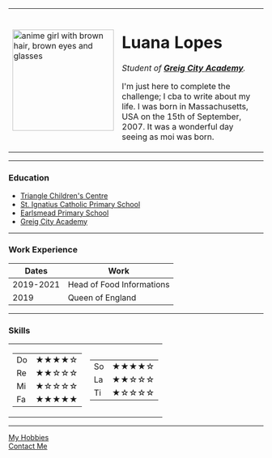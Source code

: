 <!DOCTYPE html>
<html lang="en" dir="ltr">

<head>
  <meta charset="utf-8">
  <title>♡ Luana's Personal Site</title>
</head>

<body>
  <table cellspacing="20">
    <tr>
      <td><img src="file:///C:/Users/luluc/Downloads/flower.png" width="200" height="200" alt" alt="anime girl with brown hair, brown eyes and glasses"></td>
      <td><h1>Luana Lopes</h1>
      <p><em>Student of <strong><a href="http://www.greigcityacademy.co.uk/">Greig City Academy</a></strong>.</em></p>
      <p>I'm just here to complete the challenge; I cba to write about my life. I was born in Massachusetts, USA on the 15th of September, 2007. It was a wonderful day seeing as moi was born.</p></td>
    </tr>
  </table>
  <hr>
  <h3>Education</h3>
  <ul>
    <li><a href="https://www.haringey.gov.uk/children-and-families/childcare-and-early-years/childrens-centres/triangle-children-young-people-and-community-centre">Triangle Children's Centre</a></li>
    <li><a href="https://stignatiuscatholicprimary.co.uk/">St. Ignatius Catholic Primary School</a></li>
    <li><a href="https://www.earlsmead.haringey.sch.uk/">Earlsmead Primary School</a></li>
    <li><a href="http://www.greigcityacademy.co.uk/">Greig City Academy</a></li>
  </ul>
  <hr>
  <h3>Work Experience</h3>
  <table cellspacing="10">
    <thead>
      <tr>
        <th>Dates</th>
        <th>Work</th>
      </tr>
    </thead>
    <tbody>
      <tr>
        <td>2019-2021</td>
        <td>Head of Food Informations</td>
      </tr>
      <tr>
        <td>2019</td>
        <td>Queen of England</td>
      </tr>
    </tbody>
  </table>
  <hr>
  <h3>Skills</h3>
  <table cellspacing="10">
    <tr>
      <td>
        <table>
          <tr>
            <td>Do</td>
            <td>★★★★☆</td>
          </tr>
          <tr>
            <td>Re</td>
            <td>★★☆☆☆</td>
          </tr>
          <tr>
            <td>Mi</td>
            <td>★☆☆☆☆</td>
          </tr>
          <tr>
            <td>Fa</td>
            <td>★★★★★</td>
          </tr>
        </table>
      </td>
      <td>
        <table>
          <tr>
            <td>So</td>
            <td>★★★★☆</td>
          </tr>
          <tr>
            <td>La</td>
            <td>★★☆☆☆</td>
          </tr>
          <tr>
            <td>Ti</td>
            <td>★☆☆☆☆</td>
          </tr>
        </table>
      </td>
    </tr>
  </table>
  <hr>
  <a href="hobbies.html">My Hobbies</a>
  <br>
  <a href="contactme.html">Contact Me</a>
</body>

</html>

